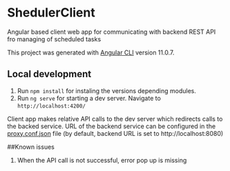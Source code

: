 # ShedulerClient
Angular based client web app for communicating with backend REST API fro managing of scheduled tasks

This project was generated with [Angular CLI](https://github.com/angular/angular-cli) version 11.0.7.

## Local development
1. Run `npm install` for instaling the versions depending modules.
2. Run `ng serve` for starting a dev server. Navigate to `http://localhost:4200/`

Client app makes relative API calls to the dev server which redirects calls to the backed service. URL of the backend service can be configured in the  [proxy.conf.json](src/proxy.conf.json) file (by default, backend URL is set to http://localhost:8080)

##Known issues
1. When the API call is not successful, error pop up is missing
